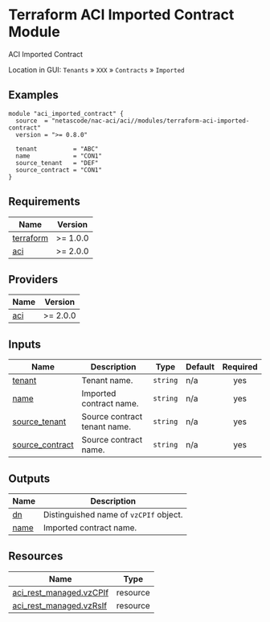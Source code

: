 <!-- BEGIN_TF_DOCS -->
# Terraform ACI Imported Contract Module

ACI Imported Contract

Location in GUI:
`Tenants` » `XXX` » `Contracts` » `Imported`

## Examples

```hcl
module "aci_imported_contract" {
  source  = "netascode/nac-aci/aci//modules/terraform-aci-imported-contract"
  version = ">= 0.8.0"

  tenant          = "ABC"
  name            = "CON1"
  source_tenant   = "DEF"
  source_contract = "CON1"
}
```

## Requirements

| Name | Version |
|------|---------|
| <a name="requirement_terraform"></a> [terraform](#requirement\_terraform) | >= 1.0.0 |
| <a name="requirement_aci"></a> [aci](#requirement\_aci) | >= 2.0.0 |

## Providers

| Name | Version |
|------|---------|
| <a name="provider_aci"></a> [aci](#provider\_aci) | >= 2.0.0 |

## Inputs

| Name | Description | Type | Default | Required |
|------|-------------|------|---------|:--------:|
| <a name="input_tenant"></a> [tenant](#input\_tenant) | Tenant name. | `string` | n/a | yes |
| <a name="input_name"></a> [name](#input\_name) | Imported contract name. | `string` | n/a | yes |
| <a name="input_source_tenant"></a> [source\_tenant](#input\_source\_tenant) | Source contract tenant name. | `string` | n/a | yes |
| <a name="input_source_contract"></a> [source\_contract](#input\_source\_contract) | Source contract name. | `string` | n/a | yes |

## Outputs

| Name | Description |
|------|-------------|
| <a name="output_dn"></a> [dn](#output\_dn) | Distinguished name of `vzCPIf` object. |
| <a name="output_name"></a> [name](#output\_name) | Imported contract name. |

## Resources

| Name | Type |
|------|------|
| [aci_rest_managed.vzCPIf](https://registry.terraform.io/providers/CiscoDevNet/aci/latest/docs/resources/rest_managed) | resource |
| [aci_rest_managed.vzRsIf](https://registry.terraform.io/providers/CiscoDevNet/aci/latest/docs/resources/rest_managed) | resource |
<!-- END_TF_DOCS -->